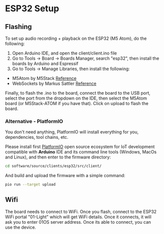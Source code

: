 # ESP32 Setup

## Flashing

To set up audio recording + playback on the ESP32 (M5 Atom), do the following:

1. Open Arduino IDE, and open the client/client.ino file
2. Go to Tools -> Board -> Boards Manager, search "esp32", then install the boards by Arduino and Espressif
3. Go to Tools -> Manage Libraries, then install the following:

- M5Atom by M5Stack [Reference](https://www.arduino.cc/reference/en/libraries/m5atom/)
- WebSockets by Markus Sattler [Reference](https://www.arduino.cc/reference/en/libraries/websockets/)

Finally, to flash the .ino to the board, connect the board to the USB port, select the port from the dropdown on the IDE, then select the M5Atom board (or M5Stack-ATOM if you have that). Click on upload to flash the board.

### Alternative - PlatformIO

You don't need anything, PlatformIO will install everything for you, dependencies, tool chains, etc.

Please install first [PlatformIO](http://platformio.org/) open source ecosystem for IoT development compatible with **Arduino** IDE and its command line tools (Windows, MacOs and Linux), and then enter to the firmware directory:

```bash
cd software/source/clients/esp32/src/client/
``` 

And build and upload the firmware with a simple command:

```bash
pio run --target upload
``` 

## Wifi

The board needs to connect to WiFi. Once you flash, connect to the ESP32 WiFi portal "01-Light" which will get WiFi details. Once it connects, it will ask you to enter 01OS server address. Once its able to connect, you can use the device.
